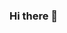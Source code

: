 ### Hi there 👋

<!--
**ElhamFadel/ElhamFadel** is a ✨ _special_ ✨ repository because its `README.md` (this file) appears on your GitHub profile.
https://img.shields.io/endpoint?color=green&style=plastic&url=Elham%20Fadel
Here are some ideas to get you started:
ثم إن إلهام لا تنهزم 

- 🔭 I’m currently working on ...
- 🌱 I’m currently learning ...
- 👯 I’m looking to collaborate on ...
- 🤔 I’m looking for help with ...
- 💬 Ask me about ...
- 📫 How to reach me: ...
- 😄 Pronouns: ...
- ⚡ Fun fact: ...
-->
